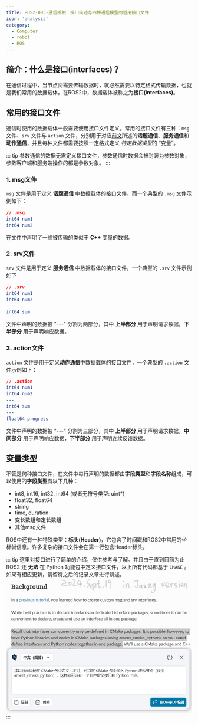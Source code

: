 ```yaml
---
title: ROS2-003-通信机制：接口简述与四种通信模型的适用接口文件
icon: 'analysis'
category:
  - Computer
  - robot
  - ROS
---
```


## 简介：什么是接口(interfaces)？

在通信过程中，当节点间需要传输数据时，就必然需要以特定格式传输数据，也就是我们常用的数据载体。在ROS2中，数据载体被称之为**接口(interfaces)**。

## 常用的接口文件

通信时使用的数据载体一般需要使用接口文件定义。常用的接口文件有三种：`msg` 文件、`srv` 文件与 `action` 文件，分别用于对应[前文](./2024_09_18.md#通信模型)所述的**话题通信**、**服务通信**和**动作通信**，并且每种文件都需要按照一定格式定义 *特定数据类型*的 “变量”。

::: tip
参数通信的数据无需定义接口文件，参数通信时数据会被封装为参数对象，参数客户端和服务端操作的都是参数对象。
:::

### 1. msg文件

`msg` 文件是用于定义 **话题通信** 中数据载体的接口文件，而一个典型的 `.msg` 文件示例如下：

```cmake
// .msg
int64 num1
int64 num2
```

在文件中声明了一些被传输的类似于 **C++** 变量的数据。

### 2. srv文件

`srv` 文件是用于定义 **服务通信** 中数据载体的接口文件，一个典型的 `.srv` 文件示例如下：

```cmake
// .srv
int64 num1
int64 num2
---
int64 sum
```

文件中声明的数据被 "---" 分割为两部分，其中 **上半部分** 用于声明请求数据，**下半部分** 用于声明响应数据。

### 3. action文件

`action` 文件是用于定义**动作通信**中数据载体的接口文件，一个典型的 `.action` 文件示例如下：

```cmake
// .action
int64 num1
int64 num2
---
int64 sum
---
float64 progress
```

文件中声明的数据被 "---" 分割为三部分，其中 **上半部分** 用于声明请求数据，**中间部分** 用于声明响应数据，**下半部分** 用于声明连续反馈数据。

## 变量类型

不管是何种接口文件，在文件中每行声明的数据都由**字段类型**和**字段名称**组成，可以使用的**字段类型**有以下几种：

- int8, int16, int32, int64 (或者无符号类型: uint*)
- float32, float64
- string
- time, duration
- 变长数组和定长数组
- 其他msg文件

ROS中还有一种特殊类型：**标头(Header)**，它包含了时间戳和ROS2中常用的坐标帧信息。许多复杂的接口文件会在第一行包含Header标头。

::: tip
这里对接口进行了简单的介绍，仅供参考与了解。并且由于直到目前为止 ROS2 还 **无法** 在 Python 功能包中定义接口文件，以上所有代码都基于 `CMAKE` 。如果有相应更新，请留待之后的记录文章进行讲述。
![针对“是否可以使用Python语言定义ROS2里的接口文件”的官方文档的回答：至少目前还不行(2024.Sept.19)](./assets/Interface_File_Cannot_Written_In_Python.jpg)
:::
